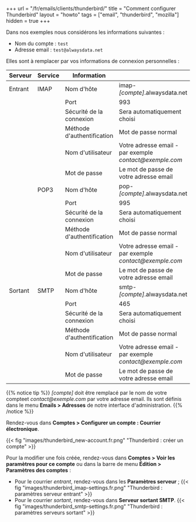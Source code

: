 +++
url = "/fr/emails/clients/thunderbird/"
title = "Comment configurer Thunderbird"
layout = "howto"
tags = ["email", "thunderbird", "mozilla"]
hidden = true
+++

Dans nos exemples nous considérons les informations suivantes :

- Nom du compte : `test`
- Adresse email : `test@alwaysdata.net`

Elles sont à remplacer par vos informations de connexion personnelles :

|Serveur|Service|Information||
|---|---|---|---|
|Entrant|IMAP|Nom d'hôte|imap-*[compte]*.alwaysdata.net|
|||Port|993|
|||Sécurité de la connexion|Sera automatiquement choisi|
|||Méthode d'authentification|Mot de passe normal|
|||Nom d'utilisateur|Votre adresse email - par exemple *contact\@exemple.com*|
|||Mot de passe|Le mot de passe de votre adresse email|
||POP3|Nom d'hôte| pop-*[compte]*.alwaysdata.net|
|||Port| 995|
|||Sécurité de la connexion|Sera automatiquement choisi|
|||Méthode d'authentification|Mot de passe normal|
|||Nom d'utilisateur|Votre adresse email - par exemple *contact\@exemple.com*|
|||Mot de passe|Le mot de passe de votre adresse email|
|Sortant|SMTP|Nom d'hôte|smtp-*[compte]*.alwaysdata.net|
|||Port|465|
|||Sécurité de la connexion|Sera automatiquement choisi|
|||Méthode d'authentification|Mot de passe normal|
|||Nom d'utilisateur|Votre adresse email - par exemple *contact\@exemple.com*|
|||Mot de passe|Le mot de passe de votre adresse email|

{{% notice tip %}}
 *[compte]* doit être remplacé par le nom de votre compteet *contact\@exemple.com* par votre adresse email. Ils sont définis dans le menu **Emails > Adresses** de notre interface d'administration.
{{% /notice %}}

Rendez-vous dans **Comptes > Configurer un compte : Courrier électronique**.

{{< fig "images/thunderbird_new-account.fr.png" "Thunderbird : créer un compte" >}}

Pour la modifier une fois créée, rendez-vous dans **Comptes > Voir les paramètres pour ce compte** ou dans la barre de menu **Édition > Paramètres des comptes** :

- Pour le courrier _entrant_, rendez-vous dans les **Paramètres serveur** ;
{{< fig "images/thunderbird_imap-settings.fr.png" "Thunderbird : paramètres serveur entrant" >}}
- Pour le courrier _sortant_, rendez-vous dans **Serveur sortant SMTP**.
{{< fig "images/thunderbird_smtp-settings.fr.png" "Thunderbird : paramètres serveurs sortant" >}}
